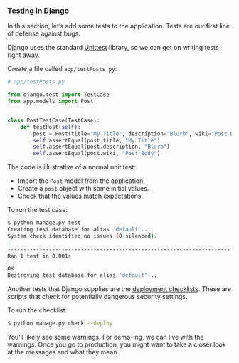 ### Testing in Django

In this section, let’s add some tests to the application. Tests are our first line of defense against bugs.

Django uses the standard [Unittest](https://docs.python.org/3/library/unittest.html) library, so we can get on writing tests right away.

Create a file called `app/testPosts.py`:

```python
# app/testPosts.py

from django.test import TestCase
from app.models import Post


class PostTestCase(TestCase):
    def testPost(self):
        post = Post(title="My Title", description="Blurb", wiki="Post Body")
        self.assertEqual(post.title, "My Title")
        self.assertEqual(post.description, "Blurb")
        self.assertEqual(post.wiki, "Post Body")
```

The code is illustrative of a normal unit test:

-   Import the `Post` model from the application.
-   Create a `post` object with some initial values.
-   Check that the values match expectations.

To run the test case:

```bash
$ python manage.py test
Creating test database for alias 'default'...
System check identified no issues (0 silenced).
.
----------------------------------------------------------------------
Ran 1 test in 0.001s

OK
Destroying test database for alias 'default'...
```

Another tests that Django supplies are the [deployment checklists](https://docs.djangoproject.com/en/3.0/howto/deployment/checklist/). These are scripts that check for potentially dangerous security settings.

To run the checklist:

```bash
$ python manage.py check --deploy
```

You’ll likely see some warnings. For demo-ing, we can live with the warnings. Once you go to production, you might want to take a closer look at the messages and what they mean.
